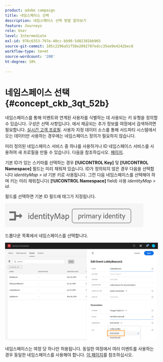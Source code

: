 ```yaml
---
product: adobe campaign
title: 네임스페이스 선택
description: 네임스페이스 선택 방법 알아보기
feature: Journeys
role: User
level: Intermediate
exl-id: 976c6353-797e-40cc-bb90-5d82381bb903
source-git-commit: 185c2296a51f58e2092787edcc35ee9e4242bec8
workflow-type: tm+mt
source-wordcount: '200'
ht-degree: 10%

---
```


# 네임스페이스 선택 {#concept_ckb_3qt_52b}

네임스페이스를 통해 이벤트와 연계된 사용자를 식별하는 데 사용되는 키 유형을 정의할 수 있습니다. 구성은 선택 사항입니다. 에서 제공되는 추가 정보를 여정에서 검색하려면 필요합니다. [실시간 고객 프로필](https://experienceleague.adobe.com/docs/experience-platform/profile/home.html?lang=ko). 사용자 지정 데이터 소스를 통해 서드파티 시스템에서 오는 데이터만 사용하는 경우에는 네임스페이스 정의가 필요하지 않습니다.

미리 정의된 네임스페이스 서비스 중 하나를 사용하거나 ID 네임스페이스 서비스를 사용하여 새 프로필을 만들 수 있습니다. 다음을 참조하십시오. [페이지](https://experienceleague.adobe.com/docs/experience-platform/identity/home.html?lang=ko).

기본 ID가 있는 스키마를 선택하는 경우 **[!UICONTROL Key]** 및 **[!UICONTROL Namespace]** 필드는 미리 채워져 있습니다. ID가 정의되지 않은 경우 다음을 선택합니다 _identityMap > id_ 기본 키로 사용됩니다. 그런 다음 네임스페이스를 선택해야 하며 키는 미리 채워집니다( **[!UICONTROL Namespace]** field) 사용 _identityMap > id_.

필드를 선택하면 기본 ID 필드에 태그가 지정됩니다.

![](../assets/primary-identity.png)


드롭다운 목록에서 네임스페이스를 선택합니다.

![](../assets/journey17.png)

네임스페이스는 여정 당 하나만 허용됩니다. 동일한 여정에서 여러 이벤트를 사용하는 경우 동일한 네임스페이스를 사용해야 합니다. [이 페이지](../building-journeys/journey.md)를 참조하십시오.

